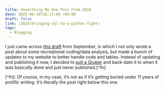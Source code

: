 ```yaml
---
title: Unearthing My One Post From 2024
date: 2025-06-10T18:17:00 +00:00
draft: false
link: /2024/bringing-sql-to-a-python-fight/
tags:
  - Blogging
---
```

I just came across [this draft](/2024/bringing-sql-to-a-python-fight/) from September, in which I not only wrote a post about some recreational coding/data analysis, but made a bunch of updates to my website to better handle code and tables. Instead of updating and publishing it now, I decided to [pull a Gruber](https://daringfireball.net/linked/2025/06/07/long-lost-df-post?ref=seanlunsford.com) and back-date it to when it was basically done and just never published.\[^fn\]

\[^fn\]: Of course, in my case, it’s not as if it’s getting buried under 11 years of prolific writing. It’s literally the post right below this one.